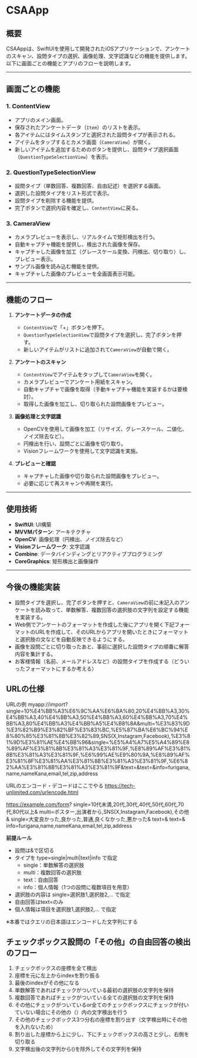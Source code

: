 # CSAApp

## 概要
CSAAppは、SwiftUIを使用して開発されたiOSアプリケーションで、アンケートのスキャン、設問タイプの選択、画像処理、文字認識などの機能を提供します。以下に画面ごとの機能とアプリのフローを説明します。

---

## 画面ごとの機能

### 1. **ContentView**
- アプリのメイン画面。
- 保存されたアンケートデータ（`Item`）のリストを表示。
- 各アイテムにはタイムスタンプと選択された設問タイプが表示される。
- アイテムをタップするとカメラ画面（`CameraView`）が開く。
- 新しいアイテムを追加するためのボタンを提供し、設問タイプ選択画面（`QuestionTypeSelectionView`）を表示。

### 2. **QuestionTypeSelectionView**
- 設問タイプ（単数回答、複数回答、自由記述）を選択する画面。
- 選択した設問タイプをリスト形式で表示。
- 設問タイプを削除する機能を提供。
- 完了ボタンで選択内容を確定し、`ContentView`に戻る。

### 3. **CameraView**
- カメラプレビューを表示し、リアルタイムで矩形検出を行う。
- 自動キャプチャ機能を提供し、検出された画像を保存。
- キャプチャした画像を加工（グレースケール変換、円検出、切り取り）し、プレビュー表示。
- サンプル画像を読み込む機能を提供。
- キャプチャした画像のプレビューを全画面表示可能。

---

## 機能のフロー

1. **アンケートデータの作成**
   - `ContentView`で「+」ボタンを押下。
   - `QuestionTypeSelectionView`で設問タイプを選択し、完了ボタンを押す。
   - 新しいアイテムがリストに追加されて`CameraView`が自動で開く。

2. **アンケートのスキャン**
   - `ContentView`でアイテムをタップして`CameraView`を開く。
   - カメラプレビューでアンケート用紙をスキャン。
   - 自動キャプチャで画像を取得（手動キャプチャ機能を実装するかは要検討）。
   - 取得した画像を加工し、切り取られた設問画像をプレビュー。

3. **画像処理と文字認識**
   - OpenCVを使用して画像を加工（リサイズ、グレースケール、二値化、ノイズ除去など）。
   - 円検出を行い、設問ごとに画像を切り取り。
   - Visionフレームワークを使用して文字認識を実施。

4. **プレビューと確認**
   - キャプチャした画像や切り取られた設問画像をプレビュー。
   - 必要に応じて再スキャンや再開を実行。

---

## 使用技術
- **SwiftUI**: UI構築
- **MVVMパターン**: アーキテクチャ
- **OpenCV**: 画像処理（円検出、ノイズ除去など）
- **Visionフレームワーク**: 文字認識
- **Combine**: データバインディングとリアクティブプログラミング
- **CoreGraphics**: 矩形検出と画像操作

---

## 今後の機能実装
- 設問タイプを選択し、完了ボタンを押すと、`CameraView`の前に未記入のアンケートを読み取って、単数解答、複数回答の選択肢の文字列を設定する機能を実装する。
- Web側でアンケートのフォーマットを作成した後にアプリを開く下記フォーマットのURLを作成して、そのURLからアプリを開いたときにフォーマットと選択肢の文などを自動反映できるようにする。
- 画像を設問ごとに切り取ったあと、事前に選択した設問タイプの順番に解答内容を集計する。
- お客様情報（名前、メールアドレスなど）の設問タイプを作成する（どういったフォーマットにするか考える）

## URLの仕様
URLの例
myapp://import?single=10%E4%BB%A3%E6%9C%AA%E6%BA%80,20%E4%BB%A3,30%E4%BB%A3,40%E4%BB%A3,50%E4%BB%A3,60%E4%BB%A3,70%E4%BB%A3,80%E4%BB%A3%E4%BB%A5%E4%B8%8A&multi=%E3%83%9D%E3%82%B9%E3%82%BF%E3%83%BC,%E5%87%BA%E6%BC%94%E8%80%85%E3%81%8B%E3%82%89,SNS(X,Instagram,Facebook),%E3%81%9D%E3%81%AE%E4%BB%96&single=%E5%A4%A7%E5%A4%89%E8%89%AF%E3%81%8B%E3%81%A3%E3%81%9F,%E8%89%AF%E3%81%8B%E3%81%A3%E3%81%9F,%E6%99%AE%E9%80%9A,%E8%89%AF%E3%81%8F%E3%81%AA%E3%81%8B%E3%81%A3%E3%81%9F,%E6%82%AA%E3%81%8B%E3%81%A3%E3%81%9F&text=&text=&info=furigana,name,nameKana,email,tel,zip,address

URLのエンコード・デコードはここでやる
https://tech-unlimited.com/urlencode.html

https://example.com/form?
single=10代未満,20代,30代,40代,50代,60代,70代,80代以上&
multi=ポスター,出演者から,SNS(X,Instagram,Facebook),その他&
single=大変良かった,良かった,普通,良くなかった,悪かった&
text=&
text=&
info=furigana,name,nameKana,email,tel,zip,address

**前提ルール**

- 設問は&で区切る
- タイプを type=single|multi|text|info で指定
    - single：単数解答の選択肢
    - multi：複数回答の選択肢
    - text：自由回答
    - info：個人情報（1つの設問に複数項目を用意）
- 選択肢の内容は single=選択肢1,選択肢2,... で指定
- 自由回答はtext=のみ
- 個人情報は項目を選択肢1,選択肢2,... で指定

※本番ではクエリの日本語はエンコードした文字列にする

## チェックボックス設問の「その他」の自由回答の検出のフロー
1. チェックボックスの座標を全て検出
2. 座標を元に左上からindexを割り振る
3. 最後のindexがその他になる
4. 単数解答であればチェックがついている最初の選択肢の文字列を保持
5. 複数回答であればチェックがついている全ての選択肢の文字列を保持
6. その他にチェックがついているor全てのチェックボックスにチェックが付いていない場合にその他の（）内の文字検出を行う
7. その他のチェックボックス3つ分右の座標を割り出す（文字検出時にその他を入れないため）
8. 割り出した座標から上に少し、下にチェックボックスの高さと少し、右側を切り取る
9. 文字検出後の文字列から()を除外してその文字列を保持
